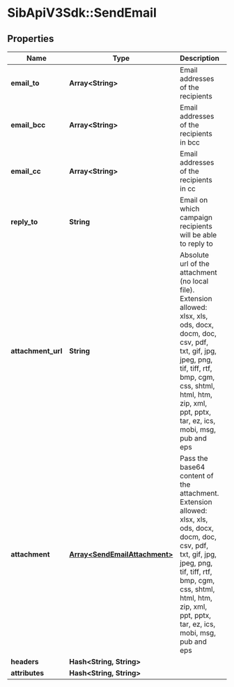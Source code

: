 # SibApiV3Sdk::SendEmail

## Properties
Name | Type | Description | Notes
------------ | ------------- | ------------- | -------------
**email_to** | **Array&lt;String&gt;** | Email addresses of the recipients | 
**email_bcc** | **Array&lt;String&gt;** | Email addresses of the recipients in bcc | [optional] 
**email_cc** | **Array&lt;String&gt;** | Email addresses of the recipients in cc | [optional] 
**reply_to** | **String** | Email on which campaign recipients will be able to reply to | [optional] 
**attachment_url** | **String** | Absolute url of the attachment (no local file). Extension allowed: xlsx, xls, ods, docx, docm, doc, csv, pdf, txt, gif, jpg, jpeg, png, tif, tiff, rtf, bmp, cgm, css, shtml, html, htm, zip, xml, ppt, pptx, tar, ez, ics, mobi, msg, pub and eps | [optional] 
**attachment** | [**Array&lt;SendEmailAttachment&gt;**](SendEmailAttachment.md) | Pass the base64 content of the attachment. Extension allowed: xlsx, xls, ods, docx, docm, doc, csv, pdf, txt, gif, jpg, jpeg, png, tif, tiff, rtf, bmp, cgm, css, shtml, html, htm, zip, xml, ppt, pptx, tar, ez, ics, mobi, msg, pub and eps | [optional] 
**headers** | **Hash&lt;String, String&gt;** |  | [optional] 
**attributes** | **Hash&lt;String, String&gt;** |  | [optional] 


